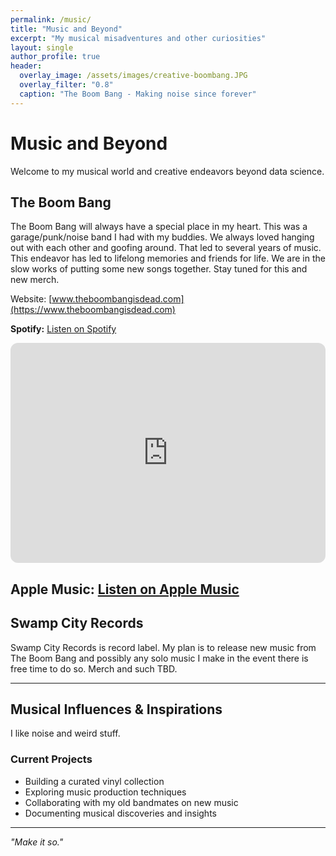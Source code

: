```yaml
---
permalink: /music/
title: "Music and Beyond"
excerpt: "My musical misadventures and other curiosities"
layout: single
author_profile: true
header:
  overlay_image: /assets/images/creative-boombang.JPG
  overlay_filter: "0.8"
  caption: "The Boom Bang - Making noise since forever"
---
```


<style>
.page__hero {
  min-height: 60vh !important;
}
.page__hero .page__title {
  font-size: 3rem !important;
}
</style>

# Music and Beyond

Welcome to my musical world and creative endeavors beyond data science.

## The Boom Bang

The Boom Bang will always have a special place in my heart. This was a garage/punk/noise band I had with my buddies. We always loved hanging out with each other and goofing around. That led to several years of music. This endeavor has led to lifelong memories and friends for life. We are in the slow works of putting some new songs together. Stay tuned for this and new merch. 

Website: [www.theboombangisdead.com](https://www.theboombangisdead.com)

**Spotify:** [Listen on Spotify](https://open.spotify.com/artist/33bL0MqydrhKcnGDwzbHFf)

<div class="spotify-embed">
<iframe data-testid="embed-iframe" style="border-radius:12px" src="https://open.spotify.com/embed/artist/33bL0MqydrhKcnGDwzbHFf?utm_source=generator&theme=0" width="100%" height="352" frameBorder="0" allowfullscreen="" allow="autoplay; clipboard-write; encrypted-media; fullscreen; picture-in-picture" loading="lazy"></iframe>
</div>

**Apple Music:** [Listen on Apple Music](https://music.apple.com/us/artist/the-boom-bang/1568836692)
---

## Swamp City Records

Swamp City Records is record label. My plan is to release new music from The Boom Bang and possibly any solo music I make in the event there is free time to do so. Merch and such TBD.

---

## Musical Influences & Inspirations

I like noise and weird stuff.

### Current Projects
- Building a curated vinyl collection
- Exploring music production techniques
- Collaborating with my old bandmates on new music
- Documenting musical discoveries and insights

---

*"Make it so."*